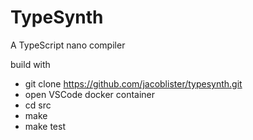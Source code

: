 # TypeSynth

A TypeScript nano compiler

build with
* git clone https://github.com/jacoblister/typesynth.git
* open VSCode docker container
* cd src
* make
* make test